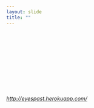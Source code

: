 ```yaml
---
layout: slide
title: ""
---
```


<section>
<iframe class="stretch" frameborder="0" marginheight="0" marginwidth="0" data-src="https://eyespast.herokuapp.com/"></iframe>
<h6><a class="external" href="http://eyespast.herokuapp.com/">http://eyespast.herokuapp.com/</a></h6>
</section>
